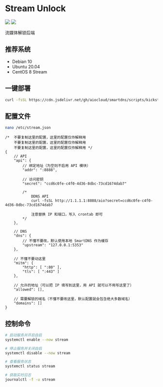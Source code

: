 # Stream Unlock
[![](https://img.shields.io/badge/Telegram-Group-blue)](https://t.me/aioCloud)
[![](https://img.shields.io/badge/Telegram-Channel-green)](https://t.me/aioCloud_channel) 

流媒体解锁后端

## 推荐系统
- Debian 10
- Ubuntu 20.04
- CentOS 8 Stream

## 一键部署
```bash
curl -fsSL https://cdn.jsdelivr.net/gh/aiocloud/smartdns/scripts/kickstart.sh | bash
```

## 配置文件
```bash
nano /etc/stream.json
```

```jsonc
/*  不要复制这里的配置，这里的配置仅作解释用
    不要复制这里的配置，这里的配置仅作解释用
    不要复制这里的配置，这里的配置仅作解释用 */
{
    // API
    "api": {
        // 绑定地址（为空则不启用 API 模块）
        "addr": ":8888",

        // 访问密钥
        "secret": "ccd6c0fe-c4f0-4d36-8dbc-73cd1674dab7"

        /*
            DDNS API
            curl -fsSL http://1.1.1.1:8888/aio?secret=ccd6c0fe-c4f0-4d36-8dbc-73cd1674dab7

            注意替换 IP 和端口，写入 crontab 即可
        */
    },

    // DNS
    "dns": {
        // 不懂不要改，默认使用本地 SmartDNS 作为缓存
        "upstream": "127.0.0.1:5353"
    },

    // 不懂不要动这里
    "mitm": {
        "http": [ ":80" ],
        "tls": [ ":443" ]
    },

    // 允许的地址（可以把 IP 填写到这里，用 API 就可以不用写这里了）
    "allowed": [],

    // 需要解锁的域名（不懂不要改这里，默认配置就会包含绝大多数域名）
    "domains": []
}
```

## 控制命令
```bash
# 启动服务并开启自启
systemctl enable --now stream

# 停止服务并关闭自启
systemctl disable --now stream

# 查看服务状态
systemctl status stream

# 获取实时日志
journalctl -f -u stream
```
